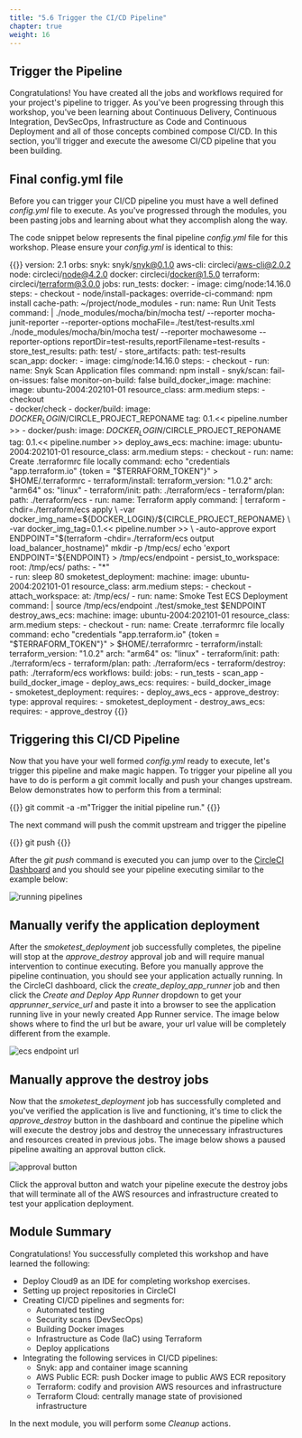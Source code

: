 ```yaml
---
title: "5.6 Trigger the CI/CD Pipeline"
chapter: true
weight: 16
---
```


## Trigger the Pipeline

Congratulations! You have created all the jobs and workflows required for your project's pipeline to trigger. As you've been progressing through this workshop, you've been learning about Continuous Delivery, Continuous Integration, DevSecOps, Infrastructure as Code and Continuous Deployment and all of those concepts combined compose CI/CD. In this section, you'll trigger and execute the awesome CI/CD pipeline that you been building.

## Final config.yml file

Before you can trigger your CI/CD pipeline you must have a well defined *config.yml* file to execute. As you've progressed through the modules, you been pasting jobs and learning about what they accomplish along the way.

The code snippet below represents the final pipeline *config.yml* file for this workshop. Please ensure your *config.yml* is identical to this:

{{<highlight yaml>}}
version: 2.1
orbs:
  snyk: snyk/snyk@0.1.0
  aws-cli: circleci/aws-cli@2.0.2
  node: circleci/node@4.2.0
  docker: circleci/docker@1.5.0
  terraform: circleci/terraform@3.0.0
jobs:
  run_tests:
    docker:
      - image: cimg/node:14.16.0
    steps:
      - checkout
      - node/install-packages:
          override-ci-command: npm install
          cache-path: ~/project/node_modules
      - run:
          name: Run Unit Tests
          command: |
            ./node_modules/mocha/bin/mocha test/ --reporter mocha-junit-reporter --reporter-options mochaFile=./test/test-results.xml
            ./node_modules/mocha/bin/mocha test/ --reporter mochawesome --reporter-options reportDir=test-results,reportFilename=test-results
      - store_test_results:
          path: test/
      - store_artifacts:
          path: test-results          
  scan_app:
    docker:
      - image: cimg/node:14.16.0
    steps:
      - checkout
      - run:
          name: Snyk Scan Application files 
          command: npm install 
      - snyk/scan:
          fail-on-issues: false
          monitor-on-build: false
  build_docker_image:
    machine:
      image: ubuntu-2004:202101-01
    resource_class: arm.medium
    steps:
      - checkout  
      - docker/check
      - docker/build:
          image: $DOCKER_LOGIN/$CIRCLE_PROJECT_REPONAME
          tag: 0.1.<< pipeline.number >>
      - docker/push:
          image: $DOCKER_LOGIN/$CIRCLE_PROJECT_REPONAME
          tag: 0.1.<< pipeline.number >>
  deploy_aws_ecs:
    machine:
      image: ubuntu-2004:202101-01
    resource_class: arm.medium
    steps:
      - checkout
      - run:
          name: Create .terraformrc file locally
          command: echo "credentials \"app.terraform.io\" {token = \"$TERRAFORM_TOKEN\"}" > $HOME/.terraformrc
      - terraform/install:
          terraform_version: "1.0.2"
          arch: "arm64"
          os: "linux"
      - terraform/init:
          path: ./terraform/ecs
      - terraform/plan:
          path: ./terraform/ecs
      - run:
          name: Terraform apply
          command: |
            terraform -chdir=./terraform/ecs apply \
              -var docker_img_name=${DOCKER_LOGIN}/${CIRCLE_PROJECT_REPONAME} \
              -var docker_img_tag=0.1.<< pipeline.number >> \
              -auto-approve
            export ENDPOINT="$(terraform -chdir=./terraform/ecs output load_balancer_hostname)"
            mkdir -p /tmp/ecs/
            echo 'export ENDPOINT='${ENDPOINT} > /tmp/ecs/endpoint
      - persist_to_workspace:
          root: /tmp/ecs/
          paths:
            - "*"      
      - run: sleep 80
  smoketest_deployment:
    machine:
      image: ubuntu-2004:202101-01
    resource_class: arm.medium
    steps:
      - checkout
      - attach_workspace:
          at: /tmp/ecs/
      - run:
          name: Smoke Test ECS Deployment
          command: |
            source /tmp/ecs/endpoint
            ./test/smoke_test $ENDPOINT
  destroy_aws_ecs:
    machine:
      image: ubuntu-2004:202101-01
    resource_class: arm.medium
    steps:
      - checkout
      - run:
          name: Create .terraformrc file locally
          command: echo "credentials \"app.terraform.io\" {token = \"$TERRAFORM_TOKEN\"}" > $HOME/.terraformrc
      - terraform/install:
          terraform_version: "1.0.2"
          arch: "arm64"
          os: "linux"
      - terraform/init:
          path: ./terraform/ecs
      - terraform/plan:
          path: ./terraform/ecs
      - terraform/destroy:
          path: ./terraform/ecs
workflows:
  build:
    jobs:
      - run_tests
      - scan_app
      - build_docker_image
      - deploy_aws_ecs:
          requires:
            - build_docker_image          
      - smoketest_deployment:
          requires:
            - deploy_aws_ecs
      - approve_destroy:
          type: approval
          requires:
            - smoketest_deployment
      - destroy_aws_ecs:
          requires:
            - approve_destroy
{{</highlight>}}

## Triggering this CI/CD Pipeline

Now that you have your well formed *config.yml* ready to execute, let's trigger this pipeline and make magic happen. To trigger your pipeline all you have to do is perform a git commit locally and push your changes upstream. Below demonstrates how to perform this from a terminal:

{{<highlight shell>}}
git commit -a -m"Trigger the initial pipeline run."
{{</highlight>}}

The next command will push the commit upstream and trigger the pipeline

{{<highlight shell>}}
git push
{{</highlight>}}

After the *git push* command is executed you can jump over to the [CircleCI Dashboard][1] and you should see your pipeline executing similar to the example below:

![running pipelines](/images/triggered-ecs-pipeline.png)

## Manually verify the application deployment

After the *smoketest_deployment* job successfully completes, the pipeline will stop at the *approve_destroy* approval job and will require manual intervention to continue executing. Before you manually approve the pipeline continuation, you should see your application actually running. In the CircleCI dashboard, click the *create_deploy_app_runner* job and then click the *Create and Deploy App Runner* dropdown to get your *apprunner_service_url* and paste it into a browser to see the application running live in your newly created App Runner service. The image below shows where to find the url but be aware, your url value will be completely different from the example.

![ecs endpoint url](/images/app_url.png)

## Manually approve the destroy jobs

Now that the *smoketest_deployment* job has successfully completed and you've verified the application is live and functioning, it's time to click the *approve_destroy* button in the dashboard and continue the pipeline which will execute the destroy jobs and destroy the unnecessary infrastructures and resources created in previous jobs. The image below shows a paused pipeline awaiting an approval button click.

![approval button](/images/approve-button.png)

Click the approval button and watch your pipeline execute the destroy jobs that will terminate all of the AWS resources and infrastructure created to test your application deployment.

## Module Summary

Congratulations! You successfully completed this workshop and have learned the following:

- Deploy Cloud9 as an IDE for completing workshop exercises.
- Setting up project repositories in CircleCI
- Creating CI/CD pipelines and segments for:
    - Automated testing
    - Security scans (DevSecOps)
    - Building Docker images
    - Infrastructure as Code (IaC) using Terraform
    - Deploy applications
- Integrating the following services in CI/CD pipelines:
    - Snyk: app and container image scanning
    - AWS Public ECR: push Docker image to public AWS ECR repository
    - Terraform: codify and provision AWS resources and infrastructure 
    - Terraform Cloud: centrally manage state of provisioned infrastructure

In the next module, you will perform some *Cleanup* actions.

<!-- URL Links index -->
[1]: https://app.circleci.com/